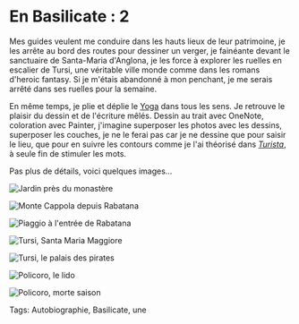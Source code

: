 # En Basilicate : 2

Mes guides veulent me conduire dans les hauts lieux de leur patrimoine, je les arrête au bord des routes pour dessiner un verger, je fainéante devant le sanctuaire de Santa-Maria d'Anglona, je les force à explorer les ruelles en escalier de Tursi, une véritable ville monde comme dans les romans d'heroic fantasy. Si je m'étais abandonné à mon penchant, je me serais arrêté dans ses ruelles pour la semaine.<span id="more-33862"></span>

En même temps, je plie et déplie le [Yoga](http://blog.tcrouzet.com/tag/lenovo/) dans tous les sens. Je retrouve le plaisir du dessin et de l'écriture mêlés. Dessin au trait avec OneNote, coloration avec Painter, j'imagine superposer les photos avec les dessins, superposer les couches, je ne le ferai pas car je ne dessine que pour saisir le lieu, que pour en suivre les contours comme je l'ai théorisé dans *[Turista](http://blog.tcrouzet.com/turista/)*, à seule fin de stimuler les mots.

Pas plus de détails, voici quelques images…

![Jardin près du monastère ](http://blog.tcrouzet.comhttps://tcrouzet.com/images_tc/2013/12/jardin.jpg)

![Monte Cappola depuis Rabatana](http://blog.tcrouzet.comhttps://tcrouzet.com/images_tc/2013/12/rabatana.jpg)

![Piaggio à l'entrée de Rabatana](http://blog.tcrouzet.comhttps://tcrouzet.com/images_tc/2013/12/piadgo.jpg)

![Tursi, Santa Maria Maggiore](http://blog.tcrouzet.comhttps://tcrouzet.com/images_tc/2013/12/tursi_church.jpg)

![Tursi, le palais des pirates](http://blog.tcrouzet.comhttps://tcrouzet.com/images_tc/2013/12/tursi_pirate.jpg)

![Policoro, le lido](http://blog.tcrouzet.comhttps://tcrouzet.com/images_tc/2013/12/policoro_lido.jpg)

![Policoro, morte saison](http://blog.tcrouzet.comhttps://tcrouzet.com/images_tc/2013/12/policoro_mortesaison.jpg)



Tags: Autobiographie, Basilicate, une
